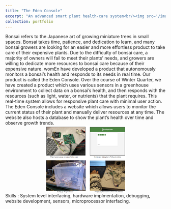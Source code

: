 ```yaml
---
title: "The Eden Console"
excerpt: "An advanced smart plant health-care system<br/><img src='/images/plant1.png'>"
collection: portfolio
---
```


Bonsai refers to the Japanese art of growing miniature trees in small spaces. Bonsai takes time, patience, and dedication to learn, and many bonsai growers are looking for an easier and more effortless product to take care of their expensive plants. Due to the difficulty of bonsai care, a majority of owners will fail to meet their plants’ needs, and growers are willing to dedicate more resources to bonsai care because of their expensive nature. womEn have developed a product that
autonomously monitors a bonsai’s health and responds to its needs in real time. Our product is called the Eden Console.
Over the course of Winter Quarter, we have created a product which uses various sensors in a greenhouse environment to collect data on a bonsai’s health, and then responds with the resources (such as light, water, or nutrients) that the plant requires. This real-time system allows for responsive plant care with minimal user action. The Eden Console includes a website which allows users to monitor the current status of their plant and manually deliver resources at any time. The
website also hosts a database to show the plant’s health over time and observe growth trends.
<br/>
<img src='/images/plant2.png' style='display: block; margin-left: auto; margin-right: auto; width: 50%;'/>
Skills : System level interfacing, hardware implmentation, debugging, website development, sensors, microprocessor interfacing.

